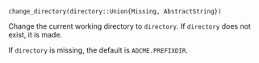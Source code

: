 ```
change_directory(directory::Union{Missing, AbstractString})
```

Change the current working directory to `directory`. If `directory` does not exist, it is made. 

If `directory` is missing, the default is `ADCME.PREFIXDIR`.
